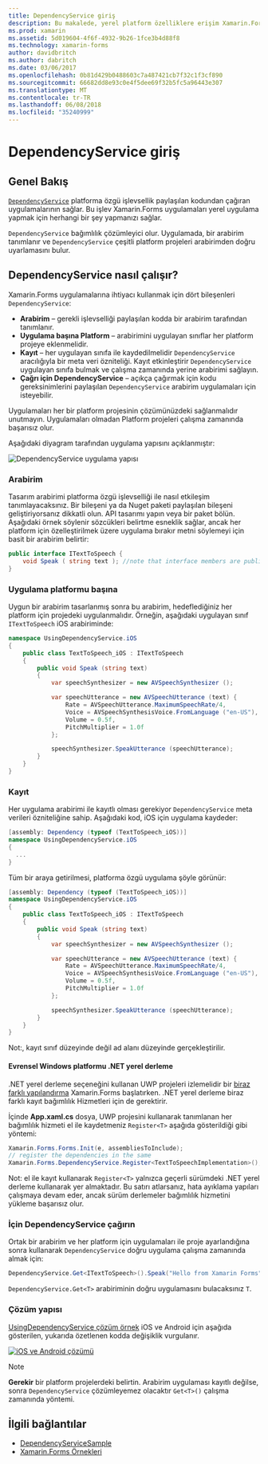 ```yaml
---
title: DependencyService giriş
description: Bu makalede, yerel platform özelliklere erişim Xamarin.Forms DependencyService sınıfı nasıl çalıştığı açıklanmaktadır.
ms.prod: xamarin
ms.assetid: 5d019604-4f6f-4932-9b26-1fce3b4d88f8
ms.technology: xamarin-forms
author: davidbritch
ms.author: dabritch
ms.date: 03/06/2017
ms.openlocfilehash: 0b81d429b0488603c7a487421cb7f32c1f3cf890
ms.sourcegitcommit: 66682dd8e93c0e4f5dee69f32b5fc5a96443e307
ms.translationtype: MT
ms.contentlocale: tr-TR
ms.lasthandoff: 06/08/2018
ms.locfileid: "35240999"
---
```

# <a name="introduction-to-dependencyservice"></a>DependencyService giriş

## <a name="overview"></a>Genel Bakış

[`DependencyService`](https://developer.xamarin.com/api/type/Xamarin.Forms.DependencyService/) platforma özgü işlevsellik paylaşılan kodundan çağıran uygulamalarının sağlar. Bu işlev Xamarin.Forms uygulamaları yerel uygulama yapmak için herhangi bir şey yapmanızı sağlar.

`DependencyService` bağımlılık çözümleyici olur. Uygulamada, bir arabirim tanımlanır ve `DependencyService` çeşitli platform projeleri arabirimden doğru uyarlamasını bulur.

## <a name="how-dependencyservice-works"></a>DependencyService nasıl çalışır?

Xamarin.Forms uygulamalarına ihtiyacı kullanmak için dört bileşenleri `DependencyService`:

- **Arabirim** &ndash; gerekli işlevselliği paylaşılan kodda bir arabirim tarafından tanımlanır.
- **Uygulama başına Platform** &ndash; arabirimini uygulayan sınıflar her platform projeye eklenmelidir.
- **Kayıt** &ndash; her uygulayan sınıfa ile kaydedilmelidir `DependencyService` aracılığıyla bir meta veri özniteliği. Kayıt etkinleştirir `DependencyService` uygulayan sınıfa bulmak ve çalışma zamanında yerine arabirimi sağlayın.
- **Çağrı için DependencyService** &ndash; açıkça çağırmak için kodu gereksinimlerini paylaşılan `DependencyService` arabirim uygulamaları için isteyebilir.

Uygulamaları her bir platform projesinin çözümünüzdeki sağlanmalıdır unutmayın. Uygulamaları olmadan Platform projeleri çalışma zamanında başarısız olur.

Aşağıdaki diyagram tarafından uygulama yapısını açıklanmıştır:

![](introduction-images/overview-diagram.png "DependencyService uygulama yapısı")

### <a name="interface"></a>Arabirim

Tasarım arabirimi platforma özgü işlevselliği ile nasıl etkileşim tanımlayacaksınız. Bir bileşeni ya da Nuget paketi paylaşılan bileşeni geliştiriyorsanız dikkatli olun. API tasarımı yapın veya bir paket bölün. Aşağıdaki örnek söylenir sözcükleri belirtme esneklik sağlar, ancak her platform için özelleştirilmek üzere uygulama bırakır metni söylemeyi için basit bir arabirim belirtir:

```csharp
public interface ITextToSpeech {
    void Speak ( string text ); //note that interface members are public by default
}
```

### <a name="implementation-per-platform"></a>Uygulama platformu başına

Uygun bir arabirim tasarlanmış sonra bu arabirim, hedeflediğiniz her platform için projedeki uygulanmalıdır. Örneğin, aşağıdaki uygulayan sınıf `ITextToSpeech` iOS arabiriminde:

```csharp
namespace UsingDependencyService.iOS
{
    public class TextToSpeech_iOS : ITextToSpeech
    {
        public void Speak (string text)
        {
            var speechSynthesizer = new AVSpeechSynthesizer ();

            var speechUtterance = new AVSpeechUtterance (text) {
                Rate = AVSpeechUtterance.MaximumSpeechRate/4,
                Voice = AVSpeechSynthesisVoice.FromLanguage ("en-US"),
                Volume = 0.5f,
                PitchMultiplier = 1.0f
            };

            speechSynthesizer.SpeakUtterance (speechUtterance);
        }
    }
}
```

### <a name="registration"></a>Kayıt

Her uygulama arabirimi ile kayıtlı olması gerekiyor `DependencyService` meta verileri özniteliğine sahip. Aşağıdaki kod, iOS için uygulama kaydeder:

```csharp
[assembly: Dependency (typeof (TextToSpeech_iOS))]
namespace UsingDependencyService.iOS
{
  ...
}
```

Tüm bir araya getirilmesi, platforma özgü uygulama şöyle görünür:

```csharp
[assembly: Dependency (typeof (TextToSpeech_iOS))]
namespace UsingDependencyService.iOS
{
    public class TextToSpeech_iOS : ITextToSpeech
    {
        public void Speak (string text)
        {
            var speechSynthesizer = new AVSpeechSynthesizer ();

            var speechUtterance = new AVSpeechUtterance (text) {
                Rate = AVSpeechUtterance.MaximumSpeechRate/4,
                Voice = AVSpeechSynthesisVoice.FromLanguage ("en-US"),
                Volume = 0.5f,
                PitchMultiplier = 1.0f
            };

            speechSynthesizer.SpeakUtterance (speechUtterance);
        }
    }
}
```

Not:, kayıt sınıf düzeyinde değil ad alanı düzeyinde gerçekleştirilir.

#### <a name="universal-windows-platform-net-native-compilation"></a>Evrensel Windows platformu .NET yerel derleme

.NET yerel derleme seçeneğini kullanan UWP projeleri izlemelidir bir [biraz farklı yapılandırma](~/xamarin-forms/platform/windows/installation/index.md#target-invocation-exception) Xamarin.Forms başlatırken. .NET yerel derleme biraz farklı kayıt bağımlılık Hizmetleri için de gerektirir.

İçinde **App.xaml.cs** dosya, UWP projesini kullanarak tanımlanan her bağımlılık hizmeti el ile kaydetmeniz `Register<T>` aşağıda gösterildiği gibi yöntemi:

```csharp
Xamarin.Forms.Forms.Init(e, assembliesToInclude);
// register the dependencies in the same
Xamarin.Forms.DependencyService.Register<TextToSpeechImplementation>();
```

Not: el ile kayıt kullanarak `Register<T>` yalnızca geçerli sürümdeki .NET yerel derleme kullanarak yer almaktadır. Bu satırı atlarsanız, hata ayıklama yapıları çalışmaya devam eder, ancak sürüm derlemeler bağımlılık hizmetini yükleme başarısız olur.

### <a name="call-to-dependencyservice"></a>İçin DependencyService çağırın

Ortak bir arabirim ve her platform için uygulamaları ile proje ayarlandığına sonra kullanarak `DependencyService` doğru uygulama çalışma zamanında almak için:

```csharp
DependencyService.Get<ITextToSpeech>().Speak("Hello from Xamarin Forms");
```

`DependencyService.Get<T>` arabiriminin doğru uygulamasını bulacaksınız `T`.

### <a name="solution-structure"></a>Çözüm yapısı

[UsingDependencyService çözüm örnek](https://developer.xamarin.com/samples/UsingDependencyService/) iOS ve Android için aşağıda gösterilen, yukarıda özetlenen kodda değişiklik vurgulanır.

 [![iOS ve Android çözümü](introduction-images/solution-sml.png "DependencyService örnek çözümü yapısı")](introduction-images/solution.png#lightbox "DependencyService örnek çözümü yapısı")

> [!NOTE]
> **Gerekir** bir platform projelerdeki belirtin. Arabirim uygulaması kayıtlı değilse, sonra `DependencyService` çözümleyemez olacaktır `Get<T>()` çalışma zamanında yöntemi.


## <a name="related-links"></a>İlgili bağlantılar

- [DependencyServiceSample](https://developer.xamarin.com/samples/xamarin-forms/UsingDependencyService/)
- [Xamarin.Forms Örnekleri](https://developer.xamarin.com/samples/xamarin-forms/all/)

